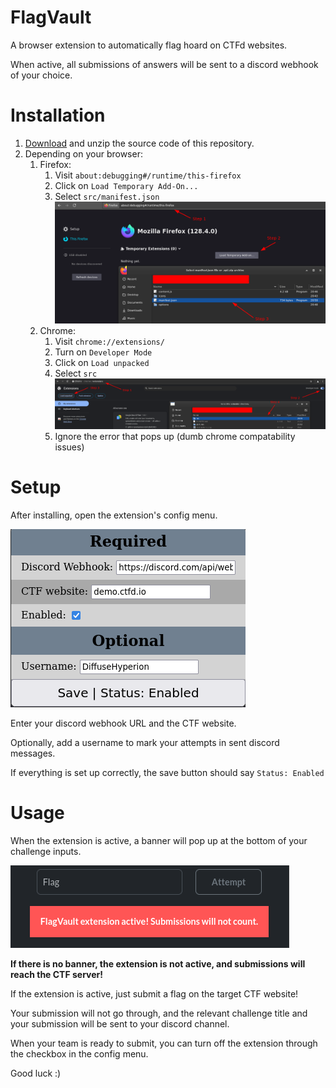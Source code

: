 # FlagVault

A browser extension to automatically flag hoard on CTFd websites.

When active, all submissions of answers will be sent to a discord webhook of your choice.

# Installation
1. [Download]((https://github.com/certificateofparticipation/FlagVault/archive/refs/heads/master.zip)) and unzip the source code of this repository.
2. Depending on your browser:
   1. Firefox:
      1. Visit `about:debugging#/runtime/this-firefox`
      2. Click on `Load Temporary Add-On...`
      3. Select `src/manifest.json`
      ![](pictures/installation-firefox.png)
   2. Chrome:
      1. Visit `chrome://extensions/`
      2. Turn on `Developer Mode`
      3. Click on `Load unpacked`
      4. Select `src`
      ![](pictures/installation-chrome.png)
      5. Ignore the error that pops up (dumb chrome compatability issues)

# Setup

After installing, open the extension's config menu.

![](pictures/instructions.png)

Enter your discord webhook URL and the CTF website.

Optionally, add a username to mark your attempts in sent discord messages.

If everything is set up correctly, the save button should say `Status: Enabled`

# Usage

When the extension is active, a banner will pop up at the bottom of your challenge inputs.

![](pictures/reminder.png)

**If there is no banner, the extension is not active, and submissions will reach the CTF server!**

If the extension is active, just submit a flag on the target CTF website! 

Your submission will not go through, and the relevant challenge title and your submission will be sent to your discord channel.

When your team is ready to submit, you can turn off the extension through the checkbox in the config menu.

Good luck :)
